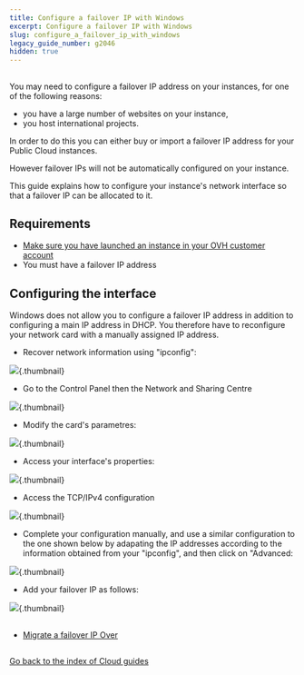 ```yaml
---
title: Configure a failover IP with Windows
excerpt: Configure a failover IP with Windows
slug: configure_a_failover_ip_with_windows
legacy_guide_number: g2046
hidden: true
---
```



## 
You may need to configure a failover IP address on your instances, for one of the following reasons:

- you have a large number of websites on your instance, 
- you host international projects.

In order to do this you can either buy or import a failover IP address for your Public Cloud instances. 

However failover IPs will not be automatically configured on your instance. 

This guide explains how to configure your instance's network interface so that a failover IP can be allocated to it.


## Requirements

- [Make sure you have launched an instance in your OVH customer account](../public-cloud-first-steps/)
- You must have a failover IP address




## Configuring the interface
Windows does not allow you to configure a failover IP address in addition to configuring a main IP address in DHCP. You therefore have to reconfigure your network card with a manually assigned IP address. 


- Recover network information using "ipconfig":



![](images/img_3609.jpg){.thumbnail}

- Go to the Control Panel then the Network and Sharing Centre



![](images/img_3602.jpg){.thumbnail}

-  Modify the card's parametres:



![](images/img_3603.jpg){.thumbnail}

- Access your interface's properties:



![](images/img_3604.jpg){.thumbnail}

- Access the TCP/IPv4 configuration



![](images/img_3605.jpg){.thumbnail}

- Complete your configuration manually, and use a similar configuration to the one shown below by adapating the IP addresses according to the information obtained from your "ipconfig", and then click on "Advanced:



![](images/img_3606.jpg){.thumbnail}

- Add your failover IP as follows:



![](images/img_3607.jpg){.thumbnail}


## 

- [Migrate a failover IP Over](../migrating_a_failover_ip/)




## 
[Go back to the index of Cloud guides](../)

